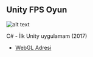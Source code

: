 ## Unity FPS Oyun

![alt text](https://4.bp.blogspot.com/-UvuzeIssx6g/Wppl5BTfIpI/AAAAAAAAABM/h6aDtw_oF70tKFR1vXq_Z88129WvcLgMgCLcBGAs/s320/Unity%2BFPS%2BOyun.png)

C# - İlk Unity uygulamam (2017)
* [WebGL Adresi](http://bit.ly/2FKtE6r)
